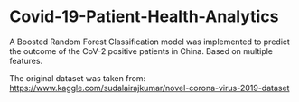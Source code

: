 # Covid-19-Patient-Health-Analytics
A Boosted Random Forest Classification model was implemented to predict the outcome of the CoV-2 positive patients in China. Based on multiple features.

The original dataset was taken from: https://www.kaggle.com/sudalairajkumar/novel-corona-virus-2019-dataset
